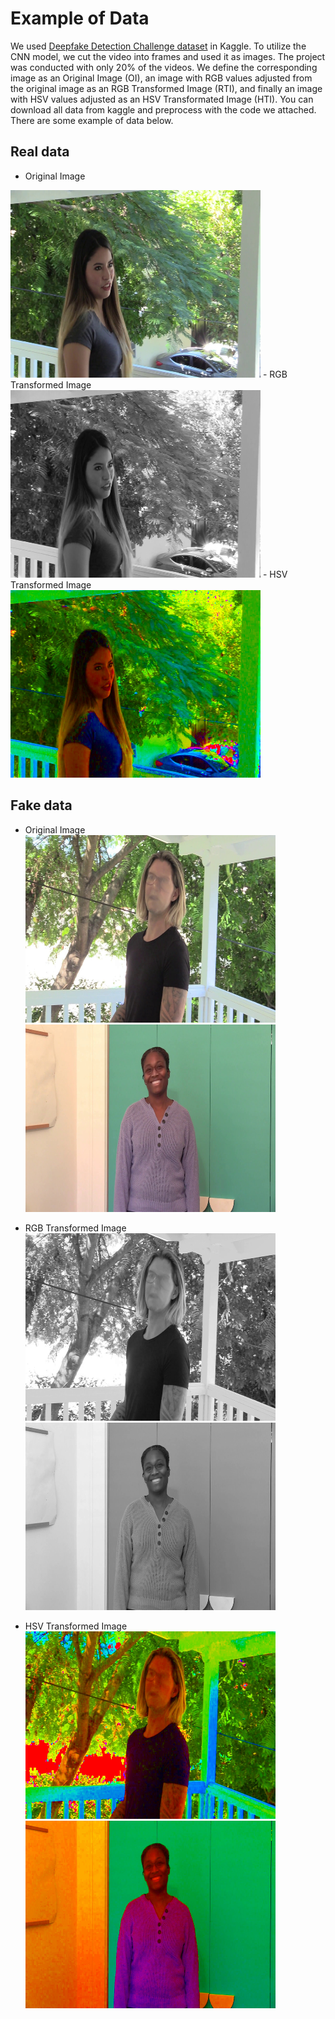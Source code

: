 # Example of Data
We used [Deepfake Detection Challenge dataset](https://www.kaggle.com/competitions/deepfake-detection-challenge/data) in Kaggle. To utilize the CNN model, we cut the video into frames and used it as images. The project was conducted with only 20% of the videos. We define the corresponding image as an Original Image (OI), an image with RGB values adjusted from the original image as an RGB Transformed Image (RTI), and finally an image with HSV values adjusted as an HSV Transformated Image (HTI).
You can download all data from kaggle and preprocess with the code we attached. There are some example of data below.
## Real data
- Original Image
<img src="https://github.com/bobo-0/deepfake_detection/blob/main/data/real_ori.jpg" width="400" height="300"/>
- RGB Transformed Image
<img src="https://github.com/bobo-0/deepfake_detection/blob/main/data/real_rti.jpg" width="400" height="300"/> 
- HSV Transformed Image
<img src="https://github.com/bobo-0/deepfake_detection/blob/main/data/real_hti.jpg" width="400" height="300"/>


## Fake data
- Original Image
<img src="https://github.com/bobo-0/deepfake_detection/blob/main/data/fake_ori.jpg" width="400" height="300"/> <img src="https://github.com/bobo-0/deepfake_detection/blob/main/data/fake_ori_2.jpg" width="400" height="300"/>

- RGB Transformed Image
<img src="https://github.com/bobo-0/deepfake_detection/blob/main/data/fake_rti.jpg" width="400" height="300"/> <img src="https://github.com/bobo-0/deepfake_detection/blob/main/data/fake_rti_2.jpg" width="400" height="300"/> 

- HSV Transformed Image
<img src="https://github.com/bobo-0/deepfake_detection/blob/main/data/fake_hti.jpg" width="400" height="300"/> <img src="https://github.com/bobo-0/deepfake_detection/blob/main/data/fake_hti_2.jpg" width="400" height="300"/>
